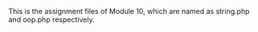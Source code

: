 This is the  assignment files of Module 10, which are named as string.php and oop.php respectively.
